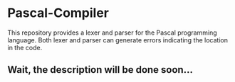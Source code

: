 # Pascal-Compiler
This repository provides a lexer and parser for the Pascal programming language. Both lexer and parser can generate errors indicating the location in the code.

## Wait, the description will be done soon...
